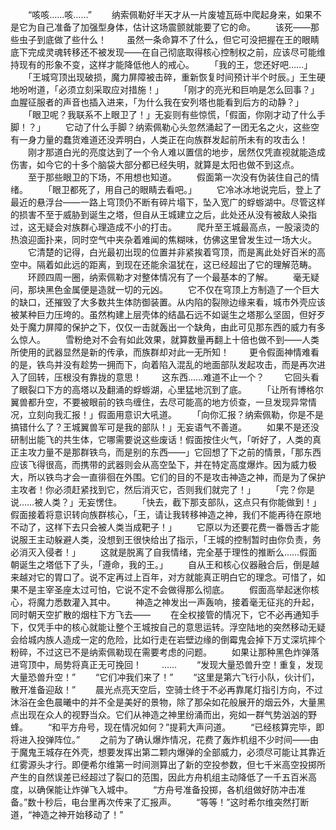 　　“咳咳……咳……”
　　纳索佩勒好半天才从一片废墟瓦砾中爬起身来，如果不是它为自己准备了加强型身体，估计这场震颤就能要了它的命。
　　该死——那些虫子到底做了些什么！
　　虽然一条命算不了什么，但它可没把握在王的眼睛底下完成灵魂转移还不被发现——在自己彻底取得核心控制权之前，应该尽可能维持现有的形象不变，这样才能降低他人的戒心。
　　「我的王，您还好吧……」
　　「王城穹顶出现破损，魔力屏障被击碎，重新恢复时间预计半个时辰。」王生硬地吩咐道，「必须立刻采取应对措施！」
　　「刚才的亮光和巨响是怎么回事？」血腥征服者的声音也插入进来，「为什么我在安列塔也能看到后方的动静？」
　　「眼卫呢？我联系不上眼卫了！」无妄则有些惊慌，「假面，你刚才动了什么手脚！？」
　　它动了什么手脚？纳索佩勒心头忽然涌起了一团无名之火，这些空有一身力量的蠢货难道还没弄明白，人类正在向族群发起前所未有的攻击么！
　　刚才那道白光的亮度达到了一个令人难以置信的地步，居然仅凭直视就能造成伤害，如今它的十多个脑袋大部分都已经失明，就算是太阳也做不到这点。
　　至于那些眼卫的下场，不用想也知道。
　　假面第一次没有伪装住自己的情绪。
　　「眼卫都死了，用自己的眼睛去看吧。」
　　它冷冰冰地说完后，登上了最近的悬浮台——一路上穹顶仍不断有碎片塌下，坠入宽广的蜉蝣湖中。尽管这样的损害不至于威胁到诞生之塔，但自从王城建立之后，此处还从没有被敌人染指过，这无疑会对族群心理造成不小的打击。
　　爬升至王城最高点，一股滚烫的热浪迎面扑来，同时空气中夹杂着难闻的焦糊味，仿佛这里曾发生过一场大火。
　　它清楚的记得，白光最初出现的位置并非紧挨着穹顶，而是离此处好百米的高空中。隔着如此远的距离，到现在还能余温犹在，这已经超出了它的理解范畴。
　　环顾四周一圈，纳索佩勒才对整体情况有了一个最基本的了解。
　　毫无疑问，那块黑色金属便是造就一切的元凶。
　　它不仅在穹顶上方制造了一个巨大的缺口，还摧毁了大多数共生体防御装置。从内陷的裂隙边缘来看，城市外壳应该被某种巨力压垮的。虽然构建上层壳体的结晶石远不如诞生之塔那么坚固，但好歹处于魔力屏障的保护之下，仅仅一击就轰出一个缺角，由此可见那东西的威力有多么惊人。
　　雪粉绝对不会有如此效果，就算数量再翻上十倍也做不到——人类所使用的武器显然是新的传承，而族群却对此一无所知！
　　更令假面神情难看的是，铁鸟并没有趁势一拥而下，向着陷入混乱的地面部队发起攻击，而是再次进入了回转，压根没有靠拢的意思！
　　这东西……难道不止一个？
　　它回头看了眼裂口下方的高塔以及翻涌的蜉蝣湖，心里猛地沉到了底。
　　「让所有博格尔翼兽都升空，不要被眼前的铁鸟缠住，去尽可能高的地方侦查，一旦发现异常情况，立刻向我汇报！」假面用意识大吼道。
　　「向你汇报？纳索佩勒，你是不是搞错什么了？王城翼兽军可是我的部队！」无妄语气不善道。
　　如果不是还没研制出能飞的共生体，它哪需要说这些废话！假面按住火气，「听好了，人类的真正主攻力量不是那群铁鸟，而是别的东西——」它回想了下之前的情景，「那东西应该飞得很高，而携带的武器则会从高空坠下，并在特定高度爆炸。因为威力极大，所以铁鸟才会一直徘徊在外围。它们的目的不是攻击神造之神，而是为了保护主攻者！你必须赶紧找到它，然后消灭它，否则我们就完了！」
　　「完？你是说……被人类？」无妄愣住。
　　「快去，截下那支部队，这点只有你能做到！」假面接着将意识转向族群核心，「王，请让我转移神造之神，我们不能再待在原地不动了，这样下去只会被人类当成靶子！」
　　它原以为还要花费一番唇舌才能说服王主动躲避人类，没想到王很快给出了指示，「王城的控制暂时由你负责，务必消灭入侵者！」
　　这就是脱离了自我情绪，完全基于理性的推断么……假面朝诞生之塔低下了头，「遵命，我的王。」
　　自从王和核心仪器融合后，倒是越来越对它的胃口了。说不定再过上百年，对方就能真正明白它的理念。可惜了，如果不是主宰圣座太过可怕，它说不定不会做得那么彻底。
　　假面高举起迷你核心，将魔力悉数灌入其中。
　　神造之神发出一声轰响，接着毫无征兆的升起，同时朝天空扩散的烟柱下方飞去——
　　在全权接管的情况下，它不必再通知手下，仅凭手中的核心就能让整个王城按自己的意思运转。浮空陆地的突然移动无疑会给城内族人造成一定的危险，比如行走在岩壁边缘的倒霉鬼会掉下万丈深坑摔个粉碎，不过这已不是纳索佩勒现在需要考虑的问题。
　　如果让那种黑色炸弹落进穹顶中，局势将真正无可挽回！
　　……
　　“发现大量恐兽升空！重复，发现大量恐兽升空！”
　　“它们冲我们来了！”
　　“这里是第六飞行小队，伙计们，散开准备迎敌！”
　　晨光点亮天空后，空骑士终于不必再靠尾灯指引方向，不过沐浴在金色晨曦中的并不全是美好的景物，除了那朵如花般展开的烟云外，大量黑点出现在众人的视野当众。它们从神造之神里纷涌而出，宛如一群气势汹汹的野蜂。
　　“和平方舟号，现在情况如何？”提莉大声问道。
　　“已经核算完毕，即将进入投弹阵位。”
　　之前为了确认爆炸情况，花费了轰炸机组不少时间——由于魔鬼王城存在外壳，想要发挥出第二颗内爆弹的全部威力，必须尽可能让其靠近红雾源头才行。即便希尔维第一时间测算出了新的空投参数，但七千米高空投掷所产生的自然误差已经超过了裂口的范围，因此方舟机组主动降低了一千五百米高度，以确保能让炸弹飞入城中。
　　“方舟号准备投掷，各机组做好防冲击准备。”数十秒后，电台里再次传来了汇报声。
　　“等等！”这时希尔维突然打断道，“神造之神开始移动了！”
